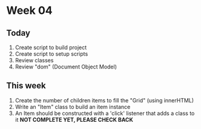 # Week 04

## Today
1. Create script to build project
2. Create script to setup scripts
3. Review classes
4. Review "dom" (Document Object Model)

## This week
1. Create the number of children items to fill the "Grid" (using innerHTML) 
2. Write an "Item" class to build an item instance
3. An Item should be constructed with a 'click' listener that adds a class to it
**NOT COMPLETE YET, PLEASE CHECK BACK**